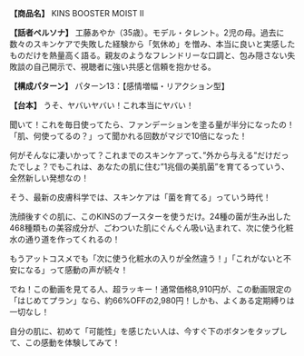 **【商品名】**
KINS BOOSTER MOIST II

**【話者ペルソナ】**
工藤あやか（35歳）。モデル・タレント。2児の母。過去に数々のスキンケアで失敗した経験から「気休め」を憎み、本当に良いと実感したものだけを熱量高く語る。親友のようなフレンドリーな口調と、包み隠さない失敗談の自己開示で、視聴者に強い共感と信頼を抱かせる。

**【構成パターン】**
パターン13：【感情増幅・リアクション型】

**【台本】**
うそ、ヤバいヤバい！これ本当にヤバい！

聞いて！これを毎日使ってたら、ファンデーションを塗る量が半分になったの！
「肌、何使ってるの？」って聞かれる回数がマジで10倍になった！

何がそんなに凄いかって？これまでのスキンケアって、”外から与える”だけだったでしょ？でもこれは、あなたの肌に住む”1兆個の美肌菌”を育てるっていう、全然新しい発想なの！

そう、最新の皮膚科学では、スキンケアは「菌を育てる」っていう時代！

洗顔後すぐの肌に、このKINSのブースターを使うだけ。24種の菌が生み出した468種類もの美容成分が、ごわついた肌にぐんぐん吸い込まれて、次に使う化粧水の通り道を作ってくれるの！

もうアットコスメでも「次に使う化粧水の入りが全然違う！」「これがないと不安になる」って感動の声が続々！

でね！この動画を見てる人、超ラッキー！通常価格8,910円が、この動画限定の「はじめてプラン」なら、約66%OFFの2,980円！しかも、よくある定期縛りは一切なし！

自分の肌に、初めて「可能性」を感じたい人は、今すぐ下のボタンをタップして、この感動を体験してみて！
